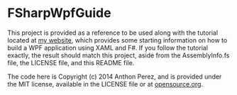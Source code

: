 FSharpWpfGuide
==============

This project is provided as a reference to be used along with the
tutorial located at [my website][1], which provides some starting
information on how to build a WPF application using XAML and F#. If
you follow the tutorial exactly, the result should match this project,
aside from the AssemblyInfo.fs file, the LICENSE file, and this README
file.

The code here is Copyright (c) 2014 Anthon Perez, and is provided under
the MIT license, available in the LICENSE file or at
[opensource.org][2].

[1]: http://amazingant.com/archives/383
[2]: http://opensource.org/licenses/MIT
